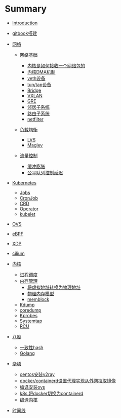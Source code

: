 # Summary

* [Introduction](README.md)

* [gitbook搭建](./gitbook/index.md)

* [网络]()
  * [网络基础](./network/basic/index.md)
    * [内核是如何接收一个网络包的](./network/basic/recv_one_package.md)
    * [内核DMA机制](./network/basic/dma.md)
    * [veth设备](./network/basic/veth.md)
    * [tun/tap设备](./network/basic/tun-tap.md)
    * [Bridge](./network/basic/bridge.md)
    * [VXLAN](./network/basic/vxlan.md)
    * [GRE](./network/basic/gre.md)
    * [邻居子系统](./network/basic/neighbor.md)
    * [路由子系统](./network/basic/route.md)
    * [netfilter](./network/basic/netfilter.md)

  * [负载均衡](./network/lb/index.md)
    * [LVS](./network/lb/LVS.md)
    * [Maglev](./network/lb/Maglev.md)

  * [流量控制](./network/traffic_control/tc.md)
    * [缓冲膨胀](./network/traffic_control/bufferbloat.md)
    * [公平队列控制延迟](./network/traffic_control/fq_codel.md)

* [Kubernetes]()
  * [Jobs](./Kubernetes/Jobs.md)
  * [CronJob](./Kubernetes/CronJob.md)
  * [CRD](./Kubernetes/CRD.md)
  * [Operator](./Kubernetes/Operator.md)
  * [kubelet](./Kubernetes/kubelet.md)

* [OVS](./OVS/index.md)

* [eBPF](./eBPF/index.md)

* [XDP](./XDP/index.md)

* [cilium](./cilium/index.md)

* [内核]()
  * [进程调度](./kernel/进程调度.md)
  * [内存管理](./kernel/内存管理.md)
    * [将虚拟地址转换为物理地址](./kernel/mm-1-va2pa.md)
    * [物理内存模型](./kernel/mm-2-physical-memory-model.md)
    * [memblock](./kernel/mm-3-memblock.md)
  * [Kdump](./kernel/kdump.md)
  * [coredump](./kernel/coredump.md)
  * [Kprobes](./kernel/kprobe.md)
  * [Systemtap](./kernel/systemtap.md)
  * [RCU](./kernel/rcu.md)

* [八股]()
  * [一致性hash](./BAGU/1_consistent_hash.md)
  * [Golang](./BAGU/2_golang.md)

* [杂项]()
  * [centos安装v2ray](./misc/centos-install-v2ray.md)
  * [docker/containerd设置代理实现从外网拉取镜像](./misc/docker-pull-use-proxy.md)
  * [编译安装ovs](./misc/install-ovs.md)
  * [k8s 将docker切换为containerd](./misc/docker-to-containerd.md)
  * [编译内核](./misc/compile-kernel.md)

* [时间线](KEEP.md)
